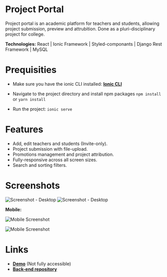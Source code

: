 
# Project Portal

Project portal is an academic platform for teachers and students, allowing project submission, preview and attrubition. Done as a pluri-disciplinary project for college.

**Technologies:** React | Ionic Framework | Styled-componants | Django Rest Framework | MySQL

# Prequisities
 - Make sure you have the ionic CLI installed:
 **[Ionic CLI](https://ionicframework.com/docs/cli/)**
 
 - Navigate to the project directory and install npm packages
 `npm install` or `yarn install` 
 -  Run the project:
`ionic serve` 

# Features
 - Add, edit teachers and students (Invite-only).
 - Project submission with file-upload.
 - Promotions management and project attribution.
 - Fully-responsive across all screen sizes.
 - Search and sorting filters. 
 
# Screenshots
![Screenshot - Desktop](https://i.imgur.com/Ea4o9hT.png)
![Screenshot - Desktop](https://i.imgur.com/tjEOTG4.png)

**Mobile:**

![Mobile Screenshot](https://i.imgur.com/cIh76el.png)

![Mobile Screenshot](https://i.imgur.com/bmBcOJE.png)
# Links
 

 - **[Demo](https://react-project-portal.web.app/)**  (Not fully accessible)
 - **[Back-end repository](https://react-project-portal.web.app/)**  


